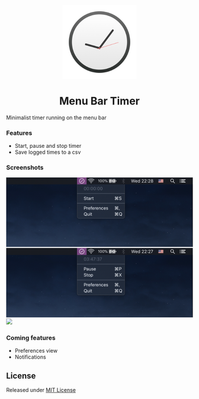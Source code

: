 <div align="center">
  <img src="Stuff/Logo.png" width="200" height="200">
  <h1>Menu Bar Timer</h1>
</div>

Minimalist timer running on the menu bar

### Features
- Start, pause and stop timer
- Save logged times to a csv

### Screenshots
<img src="Stuff/Screenshot.png">
<img src="Stuff/Screenshot2.png">
<img src="Stuff/Screenshot3.png">

### Coming features
- Preferences view
- Notifications

## License
Released under [MIT License](https://github.com/grdnrt/menu-bar-timer/blob/master/LICENSE)
